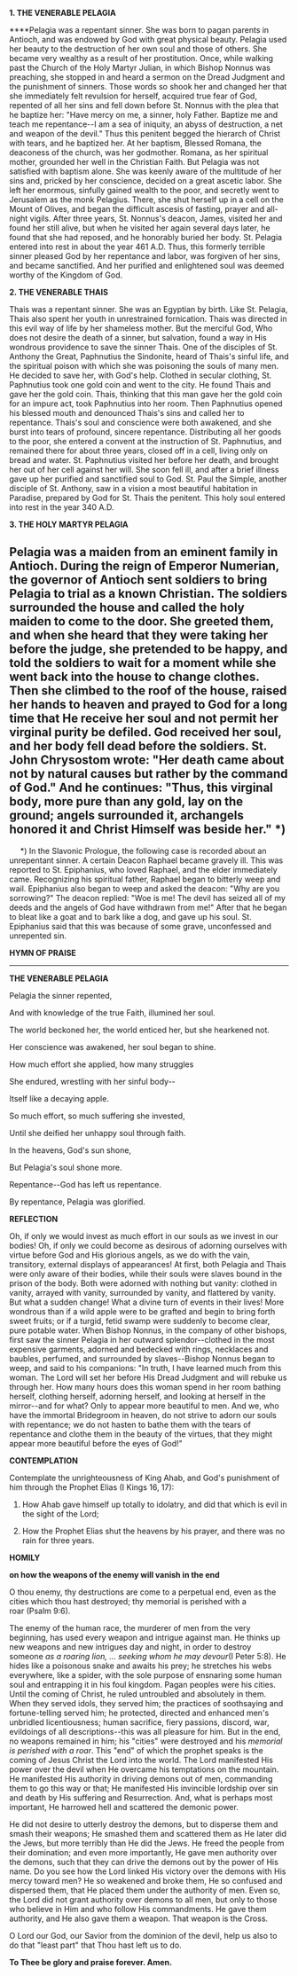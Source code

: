 
**1. THE VENERABLE PELAGIA**

****Pelagia was a repentant sinner. She was born to pagan parents in Antioch, and was endowed by God with great physical beauty. Pelagia used her beauty to the destruction of her own soul and those of others. She became very wealthy as a result of her prostitution. Once, while walking past the Church of the Holy Martyr Julian, in which Bishop Nonnus was preaching, she stopped in and heard a sermon on the Dread Judgment and the punishment of sinners. Those words so shook her and changed her that she immediately felt revulsion for herself, acquired true fear of God, repented of all her sins and fell down before St. Nonnus with the plea that he baptize her: "Have mercy on me, a sinner, holy Father. Baptize me and teach me repentance--I am a sea of iniquity, an abyss of destruction, a net and weapon of the devil." Thus this penitent begged the hierarch of Christ with tears, and he baptized her. At her baptism, Blessed Romana, the deaconess of the church, was her godmother. Romana, as her spiritual mother, grounded her well in the Christian Faith. But Pelagia was not satisfied with baptism alone. She was keenly aware of the multitude of her sins and, pricked by her conscience, decided on a great ascetic labor. She left her enormous, sinfully gained wealth to the poor, and secretly went to Jerusalem as the monk Pelagius. There, she shut herself up in a cell on the Mount of Olives, and began the difficult ascesis of fasting, prayer and all-night vigils. After three years, St. Nonnus's deacon, James, visited her and found her still alive, but when he visited her again several days later, he found that she had reposed, and he honorably buried her body. St. Pelagia entered into rest in about the year 461 A.D. Thus, this formerly terrible sinner pleased God by her repentance and labor, was forgiven of her sins, and became sanctified. And her purified and enlightened soul was deemed worthy of the Kingdom of God.

**2. THE VENERABLE THAIS**

Thais was a repentant sinner. She was an Egyptian by birth. Like St. Pelagia, Thais also spent her youth in unrestrained fornication. Thais was directed in this evil way of life by her shameless mother. But the merciful God, Who does not desire the death of a sinner, but salvation, found a way in His wondrous providence to save the sinner Thais. One of the disciples of St. Anthony the Great, Paphnutius the Sindonite, heard of Thais's sinful life, and the spiritual poison with which she was poisoning the souls of many men. He decided to save her, with God's help. Clothed in secular clothing, St. Paphnutius took one gold coin and went to the city. He found Thais and gave her the gold coin. Thais, thinking that this man gave her the gold coin for an impure act, took Paphnutius into her room. Then Paphnutius opened his blessed mouth and denounced Thais's sins and called her to repentance. Thais's soul and conscience were both awakened, and she burst into tears of profound, sincere repentance. Distributing all her goods to the poor, she entered a convent at the instruction of St. Paphnutius, and remained there for about three years, closed off in a cell, living only on bread and water. St. Paphnutius visited her before her death, and brought her out of her cell against her will. She soon fell ill, and after a brief illness gave up her purified and sanctified soul to God. St. Paul the Simple, another disciple of St. Anthony, saw in a vision a most beautiful habitation in Paradise, prepared by God for St. Thais the penitent. This holy soul entered into rest in the year 340 A.D.

**3. THE HOLY MARTYR PELAGIA**

Pelagia was a maiden from an eminent family in Antioch. During the reign of Emperor Numerian, the governor of Antioch sent soldiers to bring Pelagia to trial as a known Christian. The soldiers surrounded the house and called the holy maiden to come to the door. She greeted them, and when she heard that they were taking her before the judge, she pretended to be happy, and told the soldiers to wait for a moment while she went back into the house to change clothes. Then she climbed to the roof of the house, raised her hands to heaven and prayed to God for a long time that He receive her soul and not permit her virginal purity be defiled. God received her soul, and her body fell dead before the soldiers. St. John Chrysostom wrote: "Her death came about not by natural causes but rather by the command of God." And he continues: "Thus, this virginal body, more pure than any gold, lay on the ground; angels surrounded it, archangels honored it and Christ Himself was beside her." *)
--------------------
     *) In the Slavonic Prologue, the following case is recorded about an unrepentant sinner. A certain Deacon Raphael became gravely ill. This was reported to St. Epiphanius, who loved Raphael, and the elder immediately came. Recognizing his spiritual father, Raphael began to bitterly weep and wail. Epiphanius also began to weep and asked the deacon: "Why are you sorrowing?" The deacon replied: "Woe is me! The devil has seized all of my deeds and the angels of God have withdrawn from me!" After that he began to bleat like a goat and to bark like a dog, and gave up his soul. St. Epiphanius said that this was because of some grave, unconfessed and unrepented sin.



**HYMN OF PRAISE**
****

**THE VENERABLE PELAGIA**

Pelagia the sinner repented,


And with knowledge of the true Faith, illumined her soul.


The world beckoned her, the world enticed her, but she hearkened not.


Her conscience was awakened, her soul began to shine.


How much effort she applied, how many struggles


She endured, wrestling with her sinful body--


Itself like a decaying apple.


So much effort, so much suffering she invested,


Until she deified her unhappy soul through faith.


In the heavens, God's sun shone,


But Pelagia's soul shone more.


Repentance--God has left us repentance.


By repentance, Pelagia was glorified.


**REFLECTION**

Oh, if only we would invest as much effort in our souls as we invest in our bodies! Oh, if only we could become as desirous of adorning ourselves with virtue before God and His glorious angels, as we do with the vain, transitory, external displays of appearances! At first, both Pelagia and Thais were only aware of their bodies, while their souls were slaves bound in the prison of the body. Both were adorned with nothing but vanity: clothed in vanity, arrayed with vanity, surrounded by vanity, and flattered by vanity. But what a sudden change! What a divine turn of events in their lives! More wondrous than if a wild apple were to be grafted and begin to bring forth sweet fruits; or if a turgid, fetid swamp were suddenly to become clear, pure potable water. When Bishop Nonnus, in the company of other bishops, first saw the sinner Pelagia in her outward splendor--clothed in the most expensive garments, adorned and bedecked with rings, necklaces and baubles, perfumed, and surrounded by slaves--Bishop Nonnus began to weep, and said to his companions: "In truth, I have learned much from this woman. The Lord will set her before His Dread Judgment and will rebuke us through her. How many hours does this woman spend in her room bathing herself, clothing herself, adorning herself, and looking at herself in the mirror--and for what? Only to appear more beautiful to men. And we, who have the immortal Bridegroom in heaven, do not strive to adorn our souls with repentance; we do not hasten to bathe them with the tears of repentance and clothe them in the beauty of the virtues, that they might appear more beautiful before the eyes of God!"



**CONTEMPLATION**

Contemplate the unrighteousness of King Ahab, and God's punishment of him through the Prophet Elias (I Kings 16, 17):

1.  How Ahab gave himself up totally to idolatry, and did that which is evil in the sight of the Lord;

1.  How the Prophet Elias shut the heavens by his prayer, and there was no rain for three years.



**HOMILY**

**on how the weapons of the enemy will vanish in the end**

O thou enemy, thy destructions are come to a perpetual end, even as the cities which thou hast destroyed; thy memorial is perished with a roar (Psalm 9:6).

The enemy of the human race, the murderer of men from the very beginning, has used every weapon and intrigue against man. He thinks up new weapons and new intrigues day and night, in order to destroy someone *as a roaring lion, … seeking whom he may devour*(I Peter 5:8). He hides like a poisonous snake and awaits his prey; he stretches his webs everywhere, like a spider, with the sole purpose of ensnaring some human soul and entrapping it in his foul kingdom. Pagan peoples were his cities. Until the coming of Christ, he ruled untroubled and absolutely in them. When they served idols, they served him; the practices of soothsaying and fortune-telling served him; he protected, directed and enhanced men's unbridled licentiousness; human sacrifice, fiery passions, discord, war, evildoings of all descriptions--this was all pleasure for him. But in the end, no weapons remained in him; his "cities" were destroyed and his *memorial is perished with a roar*. This "end" of which the prophet speaks is the coming of Jesus Christ the Lord into the world. The Lord manifested His power over the devil when He overcame his temptations on the mountain. He manifested His authority in driving demons out of men, commanding them to go this way or that; He manifested His invincible lordship over sin and death by His suffering and Resurrection. And, what is perhaps most important, He harrowed hell and scattered the demonic power. 

He did not desire to utterly destroy the demons, but to disperse them and smash their weapons; He smashed them and scattered them as He later did the Jews, but more terribly than He did the Jews. He freed the people from their domination; and even more importantly, He gave men authority over the demons, such that they can drive the demons out by the power of His name. Do you see how the Lord linked His victory over the demons with His mercy toward men? He so weakened and broke them, He so confused and dispersed them, that He placed them under the authority of men. Even so, the Lord did not grant authority over demons to all men, but only to those who believe in Him and who follow His commandments. He gave them authority, and He also gave them a weapon. That weapon is the Cross.

O Lord our God, our Savior from the dominion of the devil, help us also to do that "least part" that Thou hast left us to do.

**To Thee be glory and praise forever. Amen.**

